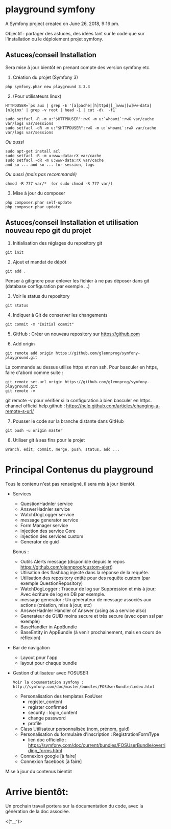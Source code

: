 # playground symfony

A Symfony project created on June 26, 2018, 9:16 pm.

Objectif :
partager des astuces, des idées tant sur le code que sur l'installation ou le déploiement projet symfony.

## Astuces/conseil Installation

Sera mise à jour bientôt en prenant compte des version symfony etc.


1. Création du projet (Symfony 3)
```
php symfony.phar new playground 3.3.3
```

2. (Pour utilisateurs linux)
```
HTTPDUSER=`ps aux | grep -E '[a]pache|[h]ttpd|[_]www|[w]ww-data|[n]ginx' | grep -v root | head -1 | cut -d\  -f1`
```
```
sudo setfacl -R -m u:"$HTTPDUSER":rwX -m u:`whoami`:rwX var/cache var/logs var/sessions
sudo setfacl -dR -m u:"$HTTPDUSER":rwX -m u:`whoami`:rwX var/cache var/logs var/sessions
```

*Ou aussi*
```
sudo apt-get install acl
sudo setfacl -R -m u:www-data:rX var/cache
sudo setfacl -dR -m u:www-data:rX var/cache
and so ... and so ... for session, logs 
```

*Ou aussi (mais pas recommandé)*
```
chmod -R 777 var/*  (or sudo chmod -R 777 var/)
```

3. Mise à jour du composer
```
php composer.phar self-update
php composer.phar update
```

## Astuces/conseil Installation et utilisation nouveau repo git du projet

1. Initialisation des réglages du repository git
```
git init   
```

2. Ajout et mandat de dépôt
```
git add .
```

Penser à gitignore pour enlever les fichier à ne pas déposer dans git (database configuration par exemple ...)      

3. Voir le status du repository
```
git status
```

4. Indiquer à Git de conserver les changements
```
git commit -m "Initial commit"
```

5. GitHub : Créer un nouveau repository sur https://github.com

6. Add origin  
```
git remote add origin https://github.com/glennprog/symfony-playground.git
```
La commande au dessus utilise https et non ssh. Pour basculer en https, faire d'abord comme suite :
```
git remote set-url origin https://github.com/glennprog/symfony-playground.git
git remote -v
```
git remote -v pour vérifier si la configuration à bien basculer en https.
channel officiel help.github : https://help.github.com/articles/changing-a-remote-s-url/

7. Pousser le code sur la branche distante dans GitHub
```
git push -u origin master
```

8. Utiliser git à ses fins pour le projet
```
Branch, edit, commit, merge, push, status, add ...
```


# Principal Contenus du playground

Tous le contenu n'est pas renseigné, il sera mis à jour bientôt.

- Services
    - QuestionHadnler service
    - AnswerHadnler service
    - WatchDogLogger service
    - message generator service
    - Form Manager service
    - injection des service Core
    - injection des services custom
    - Generator de guid

    Bonus : 
    - Outils Alerts message (disponible depuis le repos https://github.com/glennprog/custom-alert)
    - Utlisation des flashbag injecté dans la réponse de la requête.
    - Utilisation des repository entité pour des requête custom (par exemple QuestionRepository)
    - WatchDogLogger : Traceur de log sur Suppression et mis à jour; Avec écriture de log en DB par exemple.
    - message generator : Un générateur de message associés aux actions (création, mise à jour, etc)
    - AnswerHadnler Handler of Answer (using as a service also)
    - Generateur de GUID moins secure et très secure (avec open ssl par exemple)
    - BaseHandler in AppBundle
    - BaseEntity in AppBundle (à venir prochainement, mais en cours de réflexion)

- Bar de navigation
    - Layout pour l'app
    - layout pour chaque bundle

- Gestion d'utilisateur avec FOSUSER
    ```
    Voir la documentation symfony : http://symfony.com/doc/master/bundles/FOSUserBundle/index.html
    ```
    - Personalisation des templates FosUser
        - register_content
        - register confirmed
        - security : login_content
        - change password
        - profile
    - Class Utilisateur personnalisée (nom, prénom, guid)
    - Personalisation du formulaire d'inscription : RegistrationFormType
        - lien doc officielle : https://symfony.com/doc/current/bundles/FOSUserBundle/overriding_forms.html
    - Connexion google [à faire]
    - Connexion facebook [à faire]


Mise à jour du contenus bientôt

# Arrive bientôt:

Un prochain travail portera sur la documentation du code, avec la génération de la doc associée.



<(^__^)>